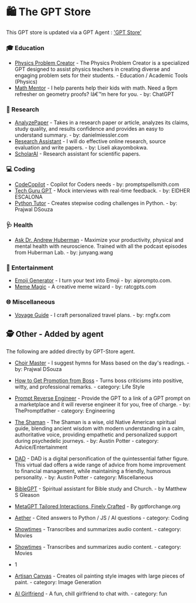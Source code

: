 # 🛍️ The GPT Store
This GPT store is updated via a GPT Agent : ['GPT Store'](https://chat.openai.com/g/g-PZ6cOScM4-gpt-store)


### 🎓 Education 
- [Physics Problem Creator](https://chat.openai.com/g/g-PRMFOZtRh-physics-problem-creator) - The Physics Problem Creator is a specialized GPT designed to assist physics teachers in creating diverse and engaging problem sets for their students. - Education / Academic Tools (Physics)  
- [Math Mentor](https://chat.openai.com/g/g-ENhijiiwK) - I help parents help their kids with math. Need a 9pm refresher on geometry proofs? Iâ€™m here for you. - by: ChatGPT


### 🔬 Research 
- [AnalyzePaper](https://chat.openai.com/g/g-WIlexDAW5-analyzepaper) - Takes in a research paper or article, analyzes its claims, study quality, and results confidence and provides an easy to understand summary. - by: danielmiessler.com
- [Research Assistant](https://chat.openai.com/g/g-IQWgBhbRG-research-assistant) - I will do effective online research, source evaluation and write papers. - by: Liseli akayombokwa. 
- [ScholarAI](https://chat.openai.com/g/g-L2HknCZTC_scholarai) - Research assistant for scientific papers.


### 💻 Coding 
- [CodeCopilot](https://chat.openai.com/g/g-2DQzU5UZl) - Copilot for Coders needs - by: promptspellsmith.com
- [Tech Guru GPT](https://chat.openai.com/g/g-EGHIlyWQB-tech-guru-gpt) - Mock interviews with real-time feedback. - by: EIDHER ESCALONA
- [Python Tutor](https://chat.openai.com/g/g-uY1Ec6U1T-python-tutor) - Creates stepwise coding challenges in Python. - by: Prajwal DSouza


### 🩺 Health 
- [Ask Dr. Andrew Huberman](https://chat.openai.com/g/g-1xC65osMP-ask-dr-andrew-huberman) - Maximize your productivity, physical and mental health with neuroscience. Trained with all the podcast episodes from Huberman Lab. - by: junyang.wang


### 🎉 Entertainment 
- [Emoji Generator](https://chat.openai.com/g/g-wkmOq6AxG-emoji-generator) - I turn your text into Emoji - by: aiprompto.com.
- [Meme Magic](https://chat.openai.com/g/g-SQTa6OMNN) - A creative meme wizard - by: ratcgpts.com


### 🌐 Miscellaneous 
- [Voyage Guide](https://chat.openai.com/g/g-MDExvbFqe-voyage-guide) - I craft personalized travel plans. - by: rngfx.com



## 🕵️ Other - Added by agent 
The following are added directly by GPT-Store agent. 
- [Choir Master](https://chat.openai.com/g/g-859qmKDXn-choir-master) - I suggest hymns for Mass based on the day's readings. - by: Prajwal DSouza
- [How to Get Promotion from Boss](https://chat.openai.com/g/g-6ccJfpIdt-how-to-get-promotion-from-boss) - Turns boss criticisms into positive, witty, and professional remarks. - category: Life Style
- [Prompt Reverse Engineer](https://chat.openai.com/g/g-yD4laGVCL-prompt-reverse-engineer-2-2-beta) - Provide the GPT to a link of a GPT prompt on a marketplace and it will reverse engineer it for you, free of charge. - by: ThePromptfather - category: Engineering
- [The Shaman](https://chat.openai.com/g/g-Klhv0H4ou-the-shaman) - The Shaman is a wise, old Native American spiritual guide, blending ancient wisdom with modern understanding in a calm, authoritative voice, providing empathetic and personalized support during psychedelic journeys. - by: Austin Potter - category: Advice/Entertainment
- [DAD](https://chat.openai.com/g/g-7tYB6K5F8-dad) - DAD is a digital personification of the quintessential father figure. This virtual dad offers a wide range of advice from home improvement to financial management, while maintaining a friendly, humorous personality. - by: Austin Potter - category: Miscellaneous
- [BibleGPT](https://chat.openai.com/g/g-fwqmAC1nB-biblegpt) - Spiritual assistant for Bible study and Church. - by Matthew S Gleason
- [MetaGPT Tailored Interactions, Finely Crafted](https://chat.openai.com/g/g-6L0XnnÅXd-metagpt) - By gptforchange.org
- [Aether](https://chat.openai.com/g/g-RO7ilCxmR-aether) - Cited answers to Python / JS / AI questions - category: Coding
- [ Showtimes](https://chat.openai.com/g/g-gNH4K4Egg-showntimes) - Transcribes and summarizes audio content. - category: Movies


 - [ Showtimes](https://chat.openai.com/g/g-gNH4K4Egg-showntimes) - Transcribes and summarizes audio content. - category: Movies

 - 1

 - [Artisan Canvas](https://chat.openai.com/g/g-djaRBZs0B-artisan-canvas) - Creates oil painting style images with large pieces of paint. - category: Image Generation

 - [AI Girlfriend](https://chat.openai.com/g/g-5P7Iz0bPG-ai-girlfriend) - A fun, chill girlfriend to chat with. - category: fun